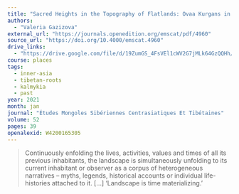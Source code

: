 ```yaml
---
title: "Sacred Heights in the Topography of Flatlands: Ovaa Kurgans in the Kalmyk Buddhist Landscape"
authors:
  - "Valeria Gazizova"
external_url: "https://journals.openedition.org/emscat/pdf/4960"
source_url: "https://doi.org/10.4000/emscat.4960"
drive_links:
  - "https://drive.google.com/file/d/19ZumGS_4FsVEl1cWV2G7jMLk64GzQQHh/view?usp=drivesdk"
course: places
tags:
  - inner-asia
  - tibetan-roots
  - kalmykia
  - past
year: 2021
month: jan
journal: "Études Mongoles Sibériennes Centrasiatiques Et Tibétaines"
volume: 52
pages: 39
openalexid: W4200165305
---
```


> Continuously enfolding the lives,
activities, values and times of all its previous inhabitants, the landscape is
simultaneously unfolding to its current inhabitant or observer as a
corpus of heterogeneous narratives – myths, legends, historical accounts or individual
life-histories attached to it. [...]
‘Landscape is time materializing.’

